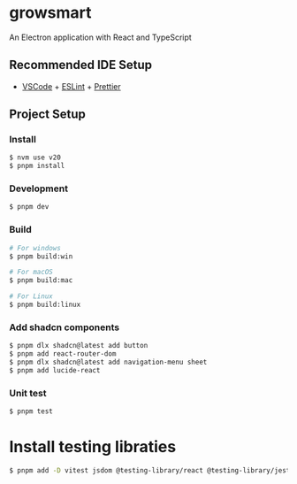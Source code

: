 # growsmart

An Electron application with React and TypeScript

## Recommended IDE Setup

- [VSCode](https://code.visualstudio.com/) + [ESLint](https://marketplace.visualstudio.com/items?itemName=dbaeumer.vscode-eslint) + [Prettier](https://marketplace.visualstudio.com/items?itemName=esbenp.prettier-vscode)

## Project Setup

### Install

```bash
$ nvm use v20
$ pnpm install
```

### Development

```bash
$ pnpm dev
```

### Build

```bash
# For windows
$ pnpm build:win

# For macOS
$ pnpm build:mac

# For Linux
$ pnpm build:linux
```

### Add shadcn components

```bash
$ pnpm dlx shadcn@latest add button
$ pnpm add react-router-dom
$ pnpm dlx shadcn@latest add navigation-menu sheet
$ pnpm add lucide-react
```

### Unit test
```bash
$ pnpm test
```

# Install testing libraties
```bash
$ pnpm add -D vitest jsdom @testing-library/react @testing-library/jest-dom
```